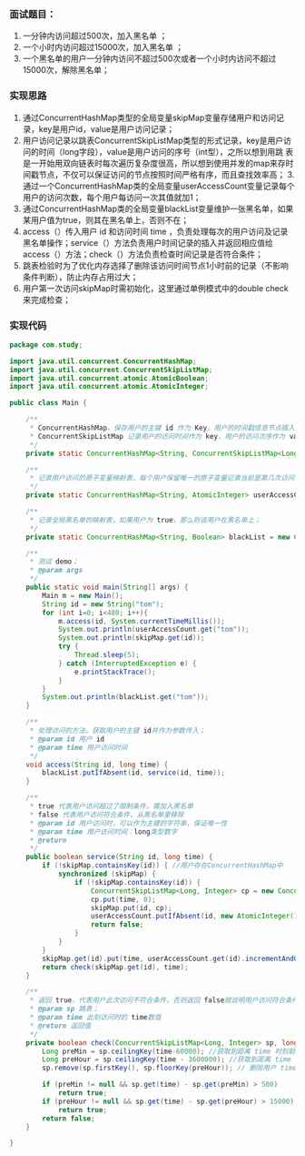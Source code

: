 ### 面试题目：

1. 一分钟内访问超过500次，加入黑名单 ；
2. 一个小时内访问超过15000次，加入黑名单 ；
3. 一个黑名单的用户一分钟内访问不超过500次或者一个小时内访问不超过15000次，解除黑名单；

### 实现思路

1. 通过ConcurrentHashMap类型的全局变量skipMap变量存储用户和访问记录，key是用户id，value是用户访问记录；
2. 用户访问记录以跳表ConcurrentSkipListMap类型的形式记录，key是用户访问的时间（long字段），value是用户访问的序号（int型），之所以想到用跳  表是一开始用双向链表时每次遍历复杂度很高，所以想到使用并发的map来存时间戳节点，不仅可以保证访问的节点按照时间严格有序，而且查找效率高；
3.通过一个ConcurrentHashMap类的全局变量userAccessCount变量记录每个用户的访问次数，每个用户每访问一次其值就加1；
4. 通过ConcurrentHashMap类的全局变量blackList变量维护一张黑名单，如果某用户值为true，则其在黑名单上，否则不在；
5. access（）传入用户 id 和访问时间 time ，负责处理每次的用户访问及记录黑名单操作；service（）方法负责用户时间记录的插入并返回相应值给access（）方法；check（）方法负责检查时间记录是否符合条件；
6. 跳表检验时为了优化内存选择了删除该访问时间节点1小时前的记录（不影响条件判断），防止内存占用过大；
7. 用户第一次访问skipMap时需初始化，这里通过单例模式中的double check来完成检查；

### 实现代码

```java
package com.study;

import java.util.concurrent.ConcurrentHashMap;
import java.util.concurrent.ConcurrentSkipListMap;
import java.util.concurrent.atomic.AtomicBoolean;
import java.util.concurrent.atomic.AtomicInteger;

public class Main {

    /**
     * ConcurrentHashMap，保存用户的主键 id 作为 Key，用户的时间戳信息节点插入跳表ConcurrentSkipListMap中作为 value，
     * ConcurrentSkipListMap 记录用户的访问时间作为 key，用户的访问次序作为 value；插入时间戳时可以保证按时有序；
     */
    private static ConcurrentHashMap<String, ConcurrentSkipListMap<Long, Integer>> skipMap = new ConcurrentHashMap<>();

    /**
     * 记录用户访问的原子变量映射表，每个用户保留唯一的原子变量记录当前是第几次访问；
     */
    private static ConcurrentHashMap<String, AtomicInteger> userAccessCount = new ConcurrentHashMap<>();

    /**
     * 记录全局黑名单的映射表，如果用户为 true，那么则该用户在黑名单上；
     */
    private static ConcurrentHashMap<String, Boolean> blackList = new ConcurrentHashMap<>();

    /**
     * 测试 demo；
     * @param args
     */
    public static void main(String[] args) {
        Main m = new Main();
        String id = new String("tom");
        for (int i=0; i<480; i++){
            m.access(id, System.currentTimeMillis());
            System.out.println(userAccessCount.get("tom"));
            System.out.println(skipMap.get(id));
            try {
                Thread.sleep(5);
            } catch (InterruptedException e) {
                e.printStackTrace();
            }
        }
        System.out.println(blackList.get("tom"));
    }

    /**
     * 处理访问的方法，获取用户的主键 id并作为参数传入；
     * @param id 用户 id
     * @param time 用户访问时间
     */
    void access(String id, long time) {
        blackList.putIfAbsent(id, service(id, time));
    }

    /**
     * true 代表用户访问超过了限制条件，需加入黑名单
     * false 代表用户访问符合条件，从黑名单里移除
     * @param id 用户访问时，可以作为主键的字符串，保证唯一性
     * @param time 用户访问时间：long类型数字
     * @return
     */
    public boolean service(String id, long time) {
        if (!skipMap.containsKey(id)) { //用户存在ConcurrentHashMap中
            synchronized (skipMap) {
                if (!skipMap.containsKey(id)) {
                    ConcurrentSkipListMap<Long, Integer> cp = new ConcurrentSkipListMap<>();
                    cp.put(time, 0);
                    skipMap.put(id, cp);
                    userAccessCount.putIfAbsent(id, new AtomicInteger(1));
                    return false;
                }
            }
        }
        skipMap.get(id).put(time, userAccessCount.get(id).incrementAndGet());
        return check(skipMap.get(id), time);
    }

    /**
     * 返回 true，代表用户此次访问不符合条件，否则返回 false就说明用户访问符合条件
     * @param sp 跳表；
     * @param time 此刻访问时的 time数值
     * @return 返回值
     */
    private boolean check(ConcurrentSkipListMap<Long, Integer> sp, long time) {
        Long preMin = sp.ceilingKey(time-60000); //获取到距离 time 时刻前1min最近最新一次访问的时间
        Long preHour = sp.ceilingKey(time - 3600000); //获取到距离 time 时刻前1hour最近最新一次访问的时间
        sp.remove(sp.firstKey(), sp.floorKey(preHour)); // 删除用户 time时刻1小时前的所有访问记录；

        if (preMin != null && sp.get(time) - sp.get(preMin) > 500)
            return true;
        if (preHour != null && sp.get(time) - sp.get(preHour) > 15000)
            return true;
        return false;
    }

}
```
